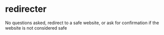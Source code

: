 # redirecter
No questions asked, redirect to a safe website, or ask for confirmation if the website is not considered safe
